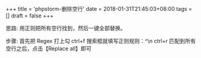 +++
title = 'phpstorm-删除空行'
date = 2018-01-31T21:45:03+08:00
tags = []
draft = false
+++

思路: 用正则把所有空行找到，然后一键全部替换。

步骤:
首先把 Regex 打上勾
ctrl+f  搜索框就填写正则规则：^\n
ctrl+r  匹配到所有空行之后，点击【Replace all】即可
